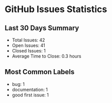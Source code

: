 # GitHub Issues Statistics

## Last 30 Days Summary
- Total Issues: 42
- Open Issues: 41
- Closed Issues: 1
- Average Time to Close: 0.3 hours

## Most Common Labels
- bug: 1
- documentation: 1
- good first issue: 1
